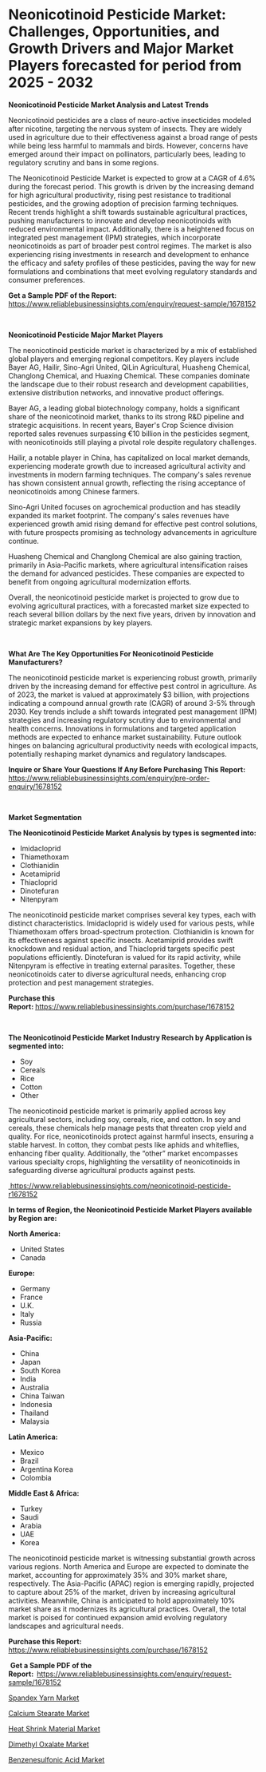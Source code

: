 <p><h1>Neonicotinoid Pesticide Market: Challenges, Opportunities, and Growth Drivers and Major Market Players forecasted for period from 2025 - 2032</h1></p><p><strong>Neonicotinoid Pesticide Market Analysis and Latest Trends</strong></p>
<p><p>Neonicotinoid pesticides are a class of neuro-active insecticides modeled after nicotine, targeting the nervous system of insects. They are widely used in agriculture due to their effectiveness against a broad range of pests while being less harmful to mammals and birds. However, concerns have emerged around their impact on pollinators, particularly bees, leading to regulatory scrutiny and bans in some regions.</p><p>The Neonicotinoid Pesticide Market is expected to grow at a CAGR of 4.6% during the forecast period. This growth is driven by the increasing demand for high agricultural productivity, rising pest resistance to traditional pesticides, and the growing adoption of precision farming techniques. Recent trends highlight a shift towards sustainable agricultural practices, pushing manufacturers to innovate and develop neonicotinoids with reduced environmental impact. Additionally, there is a heightened focus on integrated pest management (IPM) strategies, which incorporate neonicotinoids as part of broader pest control regimes. The market is also experiencing rising investments in research and development to enhance the efficacy and safety profiles of these pesticides, paving the way for new formulations and combinations that meet evolving regulatory standards and consumer preferences.</p></p>
<p><strong>Get a Sample PDF of the Report:&nbsp;</strong> <a href="https://www.reliablebusinessinsights.com/enquiry/request-sample/1678152?utm_campaign=60&utm_medium=2&utm_source=Github&utm_content=ia&utm_term=31032025&utm_id=neonicotinoid-pesticide">https://www.reliablebusinessinsights.com/enquiry/request-sample/1678152</a></p>
<p>&nbsp;</p>
<p><strong>Neonicotinoid Pesticide Major Market Players</strong></p>
<p><p>The neonicotinoid pesticide market is characterized by a mix of established global players and emerging regional competitors. Key players include Bayer AG, Hailir, Sino-Agri United, QiLin Agricultural, Huasheng Chemical, Changlong Chemical, and Huaxing Chemical. These companies dominate the landscape due to their robust research and development capabilities, extensive distribution networks, and innovative product offerings.</p><p>Bayer AG, a leading global biotechnology company, holds a significant share of the neonicotinoid market, thanks to its strong R&D pipeline and strategic acquisitions. In recent years, Bayer's Crop Science division reported sales revenues surpassing €10 billion in the pesticides segment, with neonicotinoids still playing a pivotal role despite regulatory challenges.</p><p>Hailir, a notable player in China, has capitalized on local market demands, experiencing moderate growth due to increased agricultural activity and investments in modern farming techniques. The company's sales revenue has shown consistent annual growth, reflecting the rising acceptance of neonicotinoids among Chinese farmers.</p><p>Sino-Agri United focuses on agrochemical production and has steadily expanded its market footprint. The company's sales revenues have experienced growth amid rising demand for effective pest control solutions, with future prospects promising as technology advancements in agriculture continue.</p><p>Huasheng Chemical and Changlong Chemical are also gaining traction, primarily in Asia-Pacific markets, where agricultural intensification raises the demand for advanced pesticides. These companies are expected to benefit from ongoing agricultural modernization efforts.</p><p>Overall, the neonicotinoid pesticide market is projected to grow due to evolving agricultural practices, with a forecasted market size expected to reach several billion dollars by the next five years, driven by innovation and strategic market expansions by key players.</p></p>
<p>&nbsp;</p>
<p><strong>What Are The Key Opportunities For Neonicotinoid Pesticide Manufacturers?</strong></p>
<p><p>The neonicotinoid pesticide market is experiencing robust growth, primarily driven by the increasing demand for effective pest control in agriculture. As of 2023, the market is valued at approximately $3 billion, with projections indicating a compound annual growth rate (CAGR) of around 3-5% through 2030. Key trends include a shift towards integrated pest management (IPM) strategies and increasing regulatory scrutiny due to environmental and health concerns. Innovations in formulations and targeted application methods are expected to enhance market sustainability. Future outlook hinges on balancing agricultural productivity needs with ecological impacts, potentially reshaping market dynamics and regulatory landscapes.</p></p>
<p><strong>Inquire or Share Your Questions If Any Before Purchasing This Report:</strong> <a href="https://www.reliablebusinessinsights.com/enquiry/pre-order-enquiry/1678152?utm_campaign=60&utm_medium=2&utm_source=Github&utm_content=ia&utm_term=31032025&utm_id=neonicotinoid-pesticide">https://www.reliablebusinessinsights.com/enquiry/pre-order-enquiry/1678152</a></p>
<p>&nbsp;</p>
<p><strong>Market Segmentation</strong></p>
<p><strong>The Neonicotinoid Pesticide Market Analysis by types is segmented into:</strong></p>
<p><ul><li>Imidacloprid</li><li>Thiamethoxam</li><li>Clothianidin</li><li>Acetamiprid</li><li>Thiacloprid</li><li>Dinotefuran</li><li>Nitenpyram</li></ul></p>
<p><p>The neonicotinoid pesticide market comprises several key types, each with distinct characteristics. Imidacloprid is widely used for various pests, while Thiamethoxam offers broad-spectrum protection. Clothianidin is known for its effectiveness against specific insects. Acetamiprid provides swift knockdown and residual action, and Thiacloprid targets specific pest populations efficiently. Dinotefuran is valued for its rapid activity, while Nitenpyram is effective in treating external parasites. Together, these neonicotinoids cater to diverse agricultural needs, enhancing crop protection and pest management strategies.</p></p>
<p><strong>Purchase this Report:&nbsp;</strong><a href="https://www.reliablebusinessinsights.com/purchase/1678152?utm_campaign=60&utm_medium=2&utm_source=Github&utm_content=ia&utm_term=31032025&utm_id=neonicotinoid-pesticide">https://www.reliablebusinessinsights.com/purchase/1678152</a></p>
<p>&nbsp;</p>
<p><strong>The Neonicotinoid Pesticide Market Industry Research by Application is segmented into:</strong></p>
<p><ul><li>Soy</li><li>Cereals</li><li>Rice</li><li>Cotton</li><li>Other</li></ul></p>
<p><p>The neonicotinoid pesticide market is primarily applied across key agricultural sectors, including soy, cereals, rice, and cotton. In soy and cereals, these chemicals help manage pests that threaten crop yield and quality. For rice, neonicotinoids protect against harmful insects, ensuring a stable harvest. In cotton, they combat pests like aphids and whiteflies, enhancing fiber quality. Additionally, the “other” market encompasses various specialty crops, highlighting the versatility of neonicotinoids in safeguarding diverse agricultural products against pests.</p></p>
<p><a href="https://www.reliablebusinessinsights.com/neonicotinoid-pesticide-r1678152?utm_campaign=60&utm_medium=2&utm_source=Github&utm_content=ia&utm_term=31032025&utm_id=neonicotinoid-pesticide">&nbsp;https://www.reliablebusinessinsights.com/neonicotinoid-pesticide-r1678152</a></p>
<p><strong>In terms of Region, the Neonicotinoid Pesticide Market Players available by Region are:</strong></p>
<p>
    <p> <strong> North America: </strong>
        <ul>
            <li>United States</li>
            <li>Canada</li>
        </ul>
        </p> 
    <p> <strong> Europe: </strong>
        <ul>
            <li>Germany</li>
            <li>France</li>
            <li>U.K.</li>
            <li>Italy</li>
            <li>Russia</li>
        </ul>
        </p> 
    <p> <strong> Asia-Pacific: </strong>
        <ul>
            <li>China</li>
            <li>Japan</li>
            <li>South Korea</li>
            <li>India</li>
            <li>Australia</li>
            <li>China Taiwan</li>
            <li>Indonesia</li>
            <li>Thailand</li>
            <li>Malaysia</li>
        </ul>
        </p> 
    <p> <strong> Latin America: </strong>
        <ul>
            <li>Mexico</li>
            <li>Brazil</li>
            <li>Argentina Korea</li>
            <li>Colombia</li>
        </ul>
        </p> 
    <p> <strong> Middle East & Africa: </strong>
        <ul>
            <li>Turkey</li>
            <li>Saudi</li>
            <li>Arabia</li>
            <li>UAE</li>
            <li>Korea</li>
        </ul>
    </p>
    </p>
<p><p>The neonicotinoid pesticide market is witnessing substantial growth across various regions. North America and Europe are expected to dominate the market, accounting for approximately 35% and 30% market share, respectively. The Asia-Pacific (APAC) region is emerging rapidly, projected to capture about 25% of the market, driven by increasing agricultural activities. Meanwhile, China is anticipated to hold approximately 10% market share as it modernizes its agricultural practices. Overall, the total market is poised for continued expansion amid evolving regulatory landscapes and agricultural needs.</p></p>
<p><strong>Purchase this Report: </strong><a href="https://www.reliablebusinessinsights.com/purchase/1678152?utm_campaign=60&utm_medium=2&utm_source=Github&utm_content=ia&utm_term=31032025&utm_id=neonicotinoid-pesticide">https://www.reliablebusinessinsights.com/purchase/1678152</a></p>
<p>&nbsp;<strong>Get a Sample PDF of the Report:&nbsp;&nbsp;</strong><a href="https://www.reliablebusinessinsights.com/enquiry/request-sample/1678152?utm_campaign=60&utm_medium=2&utm_source=Github&utm_content=ia&utm_term=31032025&utm_id=neonicotinoid-pesticide">https://www.reliablebusinessinsights.com/enquiry/request-sample/1678152</a></p>
<p><strong></strong></p>
<p><p><a href="https://github.com/coricnzati/Market-Research-Report-List-1/blob/main/spandex-yarn-market.md?utm_campaign=60&utm_medium=2&utm_source=Github&utm_content=ia&utm_term=31032025&utm_id=neonicotinoid-pesticide">Spandex Yarn Market</a></p><p><a href="https://github.com/borknyberg/Market-Research-Report-List-1/blob/main/calcium-stearate-market.md?utm_campaign=60&utm_medium=2&utm_source=Github&utm_content=ia&utm_term=31032025&utm_id=neonicotinoid-pesticide">Calcium Stearate Market</a></p><p><a href="https://github.com/puhakhommabh/Market-Research-Report-List-1/blob/main/heat-shrink-material-market.md?utm_campaign=60&utm_medium=2&utm_source=Github&utm_content=ia&utm_term=31032025&utm_id=neonicotinoid-pesticide">Heat Shrink Material Market</a></p><p><a href="https://github.com/mynaoanes/Market-Research-Report-List-1/blob/main/dimethyl-oxalate-market.md?utm_campaign=60&utm_medium=2&utm_source=Github&utm_content=ia&utm_term=31032025&utm_id=neonicotinoid-pesticide">Dimethyl Oxalate Market</a></p><p><a href="https://github.com/alrogikrosa/Market-Research-Report-List-1/blob/main/benzenesulfonic-acid-market.md?utm_campaign=60&utm_medium=2&utm_source=Github&utm_content=ia&utm_term=31032025&utm_id=neonicotinoid-pesticide">Benzenesulfonic Acid Market</a></p></p>